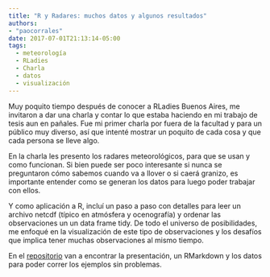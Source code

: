 ```yaml
---
title: "R y Radares: muchos datos y algunos resultados"
authors: 
- "paocorrales"
date: 2017-07-01T21:13:14-05:00
tags:
  - meteorología
  - RLadies
  - Charla
  - datos
  - visualización
---
```


Muy poquito tiempo después de conocer a RLadies Buenos Aires, me invitaron a dar una charla y contar lo que estaba haciendo en mi trabajo de tesis aun en pañales. Fue mi primer charla por fuera de la facultad y para un público muy diverso, así que intenté mostrar un poquito de cada cosa y que cada persona se lleve algo.

En la charla les presento los radares meteorológicos, para que se usan y como funcionan. Si bien puede ser poco interesante si nunca se preguntaron cómo sabemos cuando va a llover o si caerá granizo, es importante entender como se generan los datos para luego poder trabajar con ellos.

Y como aplicación a R, incluí un paso a paso con detalles para leer un archivo netcdf (típico en atmósfera y ocenografía) y ordenar las observaciones un un data frame tidy. De todo el universo de posibilidades, me enfoqué en la visualización de este tipo de observaciones y los desafíos que implica tener muchas observaciones al mismo tiempo.

En el [repositorio](https://github.com/paocorrales/Charla_R-Ladies) van a encontrar la presentación, un RMarkdown y los datos para poder correr los ejemplos sin problemas. 

